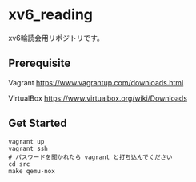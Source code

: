# xv6_reading

xv6輪読会用リポジトリです。

## Prerequisite

Vagrant https://www.vagrantup.com/downloads.html

VirtualBox https://www.virtualbox.org/wiki/Downloads

## Get Started

```
vagrant up
vagrant ssh
# パスワードを聞かれたら vagrant と打ち込んでください
cd src
make qemu-nox
```
